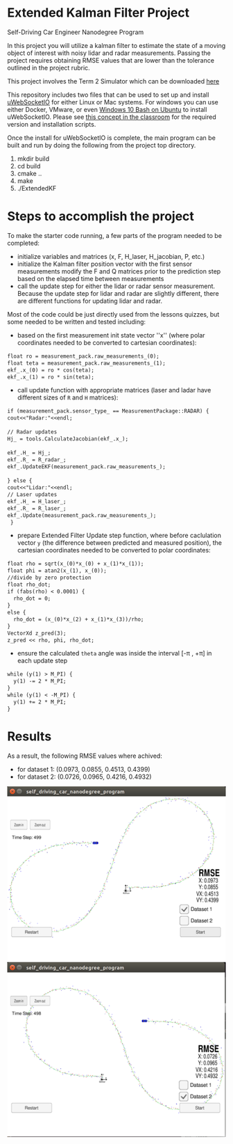# Extended Kalman Filter Project
Self-Driving Car Engineer Nanodegree Program

In this project you will utilize a kalman filter to estimate the state of a moving object of interest with noisy lidar and radar measurements. Passing the project requires obtaining RMSE values that are lower than the tolerance outlined in the project rubric. 

This project involves the Term 2 Simulator which can be downloaded [here](https://github.com/udacity/self-driving-car-sim/releases)

This repository includes two files that can be used to set up and install [uWebSocketIO](https://github.com/uWebSockets/uWebSockets) for either Linux or Mac systems. For windows you can use either Docker, VMware, or even [Windows 10 Bash on Ubuntu](https://www.howtogeek.com/249966/how-to-install-and-use-the-linux-bash-shell-on-windows-10/) to install uWebSocketIO. Please see [this concept in the classroom](https://classroom.udacity.com/nanodegrees/nd013/parts/40f38239-66b6-46ec-ae68-03afd8a601c8/modules/0949fca6-b379-42af-a919-ee50aa304e6a/lessons/f758c44c-5e40-4e01-93b5-1a82aa4e044f/concepts/16cf4a78-4fc7-49e1-8621-3450ca938b77) for the required version and installation scripts.

Once the install for uWebSocketIO is complete, the main program can be built and run by doing the following from the project top directory.

1. mkdir build
2. cd build
3. cmake ..
4. make
5. ./ExtendedKF


# Steps to accomplish the project

To make the starter code running, a few parts of the program needed to be completed:
* initialize variables and matrices (x, F, H_laser, H_jacobian, P, etc.)
* initialize the Kalman filter position vector with the first sensor measurements
modify the F and Q matrices prior to the prediction step based on the elapsed time between measurements
* call the update step for either the lidar or radar sensor measurement. Because the update step for lidar and radar are slightly different, there are different functions for updating lidar and radar.

Most of the code could be just directly used from the lessons quizzes, but some needed to be written and tested including:
* based on the first measurement init state vector ''x'' (where polar coordinates needed to be converted to cartesian coordinates):
```
float ro = measurement_pack.raw_measurements_(0);
float teta = measurement_pack.raw_measurements_(1);
ekf_.x_(0) = ro * cos(teta);
ekf_.x_(1) = ro * sin(teta);
```
* call update function with appropriate matrices (laser and ladar have different sizes of ``R`` and ``H`` matrices):
```
if (measurement_pack.sensor_type_ == MeasurementPackage::RADAR) {
cout<<"Radar:"<<endl;

// Radar updates
Hj_ = tools.CalculateJacobian(ekf_.x_);

ekf_.H_ = Hj_;
ekf_.R_ = R_radar_;
ekf_.UpdateEKF(measurement_pack.raw_measurements_);

} else {
cout<<"Lidar:"<<endl;
// Laser updates
ekf_.H_ = H_laser_;
ekf_.R_ = R_laser_;
ekf_.Update(measurement_pack.raw_measurements_);
 }
```
* prepare Extended Filter Update step function, where before caclulation vector ``y`` (the difference between predicted and measured position), the cartesian coordinates needed to be converted to polar coordinates:
```
float rho = sqrt(x_(0)*x_(0) + x_(1)*x_(1));
float phi = atan2(x_(1), x_(0));
//divide by zero protection
float rho_dot;
if (fabs(rho) < 0.0001) {
  rho_dot = 0;
} 
else {
  rho_dot = (x_(0)*x_(2) + x_(1)*x_(3))/rho;
}
VectorXd z_pred(3);
z_pred << rho, phi, rho_dot;
```
* ensure the calculated ``theta`` angle was inside the interval [-π , +π] in each update step
```
while (y(1) > M_PI) {
  y(1) -= 2 * M_PI;
}
while (y(1) < -M_PI) {
  y(1) += 2 * M_PI;
}
```
# Results
As a result, the following RMSE values where achived:
* for dataset 1: (0.0973, 0.0855, 0.4513, 0.4399)
* for dataset 2: (0.0726, 0.0965, 0.4216, 0.4932)

![first](img/first.png)
![second](img/second.png)
